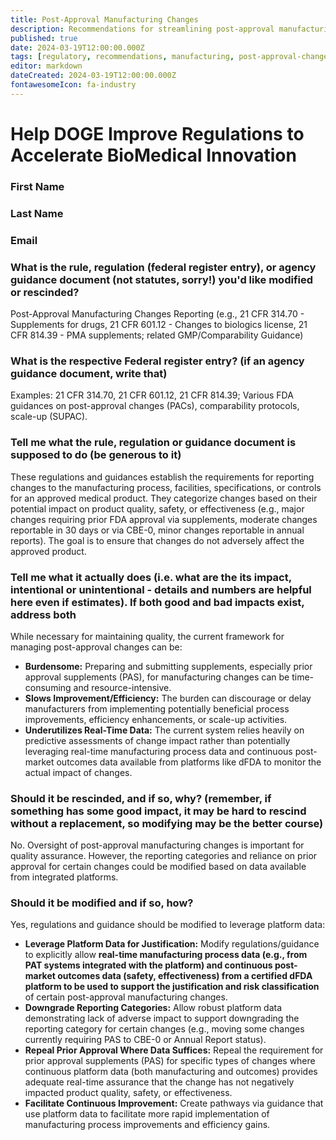 ```yaml
---
title: Post-Approval Manufacturing Changes
description: Recommendations for streamlining post-approval manufacturing change processes in dFDA context
published: true
date: 2024-03-19T12:00:00.000Z
tags: [regulatory, recommendations, manufacturing, post-approval-changes, quality]
editor: markdown
dateCreated: 2024-03-19T12:00:00.000Z
fontawesomeIcon: fa-industry
---
```


# Help DOGE Improve Regulations to Accelerate BioMedical Innovation

### First Name

### Last Name

### Email

### What is the rule, regulation (federal register entry), or agency guidance document (not statutes, sorry!) you'd like modified or rescinded?

Post-Approval Manufacturing Changes Reporting (e.g., 21 CFR 314.70 - Supplements for drugs, 21 CFR 601.12 - Changes to biologics license, 21 CFR 814.39 - PMA supplements; related GMP/Comparability Guidance)

### What is the respective Federal register entry? (if an agency guidance document, write that)

Examples: 21 CFR 314.70, 21 CFR 601.12, 21 CFR 814.39; Various FDA guidances on post-approval changes (PACs), comparability protocols, scale-up (SUPAC).

### Tell me what the rule, regulation or guidance document is supposed to do (be generous to it)

These regulations and guidances establish the requirements for reporting changes to the manufacturing process, facilities, specifications, or controls for an approved medical product. They categorize changes based on their potential impact on product quality, safety, or effectiveness (e.g., major changes requiring prior FDA approval via supplements, moderate changes reportable in 30 days or via CBE-0, minor changes reportable in annual reports). The goal is to ensure that changes do not adversely affect the approved product.

### Tell me what it actually does (i.e. what are the its impact, intentional or unintentional - details and numbers are helpful here even if estimates). If both good and bad impacts exist, address both

While necessary for maintaining quality, the current framework for managing post-approval changes can be:

* **Burdensome:** Preparing and submitting supplements, especially prior approval supplements (PAS), for manufacturing changes can be time-consuming and resource-intensive.
* **Slows Improvement/Efficiency:** The burden can discourage or delay manufacturers from implementing potentially beneficial process improvements, efficiency enhancements, or scale-up activities.
* **Underutilizes Real-Time Data:** The current system relies heavily on predictive assessments of change impact rather than potentially leveraging real-time manufacturing process data and continuous post-market outcomes data available from platforms like dFDA to monitor the actual impact of changes.

### Should it be rescinded, and if so, why? (remember, if something has some good impact, it may be hard to rescind without a replacement, so modifying may be the better course)

No. Oversight of post-approval manufacturing changes is important for quality assurance. However, the reporting categories and reliance on prior approval for certain changes could be modified based on data available from integrated platforms.

### Should it be modified and if so, how?

Yes, regulations and guidance should be modified to leverage platform data:

* **Leverage Platform Data for Justification:** Modify regulations/guidance to explicitly allow **real-time manufacturing process data (e.g., from PAT systems integrated with the platform) and continuous post-market outcomes data (safety, effectiveness) from a certified dFDA platform to be used to support the justification and risk classification** of certain post-approval manufacturing changes.
* **Downgrade Reporting Categories:** Allow robust platform data demonstrating lack of adverse impact to support downgrading the reporting category for certain changes (e.g., moving some changes currently requiring PAS to CBE-0 or Annual Report status).
* **Repeal Prior Approval Where Data Suffices:** Repeal the requirement for prior approval supplements (PAS) for specific types of changes where continuous platform data (both manufacturing and outcomes) provides adequate real-time assurance that the change has not negatively impacted product quality, safety, or effectiveness.
* **Facilitate Continuous Improvement:** Create pathways via guidance that use platform data to facilitate more rapid implementation of manufacturing process improvements and efficiency gains.
